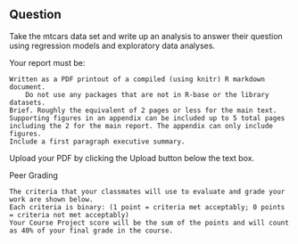 ## Question

Take the mtcars data set and write up an analysis to answer their question using regression models and exploratory data analyses.

Your report must be:

    Written as a PDF printout of a compiled (using knitr) R markdown document.
        Do not use any packages that are not in R-base or the library datasets.
    Brief. Roughly the equivalent of 2 pages or less for the main text. Supporting figures in an appendix can be included up to 5 total pages including the 2 for the main report. The appendix can only include figures.
    Include a first paragraph executive summary.

Upload your PDF by clicking the Upload button below the text box.

Peer Grading

    The criteria that your classmates will use to evaluate and grade your work are shown below. 
    Each criteria is binary: (1 point = criteria met acceptably; 0 points = criteria not met acceptably)
    Your Course Project score will be the sum of the points and will count as 40% of your final grade in the course. 
    
